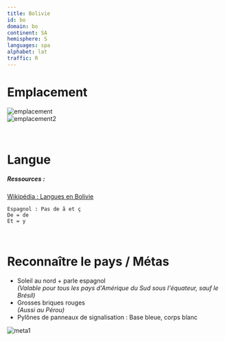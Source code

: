 ```yaml
---
title: Bolivie
id: bo
domain: bo
continent: SA
hemisphere: S
languages: spa
alphabet: lat
traffic: R
---
```


# Emplacement

![emplacement](https://upload.wikimedia.org/wikipedia/commons/thumb/f/f3/Bolivia_%28orthographic_projection%29.svg/200px-Bolivia_%28orthographic_projection%29.svg.png)  
![emplacement2](https://upload.wikimedia.org/wikipedia/commons/2/2a/Bolivie_carte.png)

<br/>

# Langue

##### Ressources :

[Wikipédia : Langues en Bolivie](https://fr.wikipedia.org/wiki/Langues_en_Bolivie)

```
Espagnol : Pas de ã et ç
De = de
Et = y
```

<br/>

# Reconnaître le pays / Métas

- Soleil au nord + parle espagnol  
  *(Valable pour tous les pays d'Amérique du Sud sous l'équateur, sauf le Brésil)*
- Grosses briques rouges  
  *(Aussi au Pérou)*
- Pylônes de panneaux de signalisation : Base bleue, corps blanc

![meta1](/images/bo_geoguessr.png)
